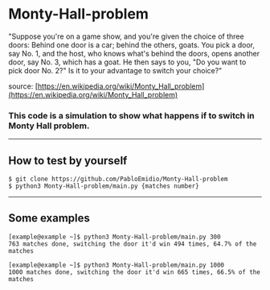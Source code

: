  # Monty-Hall-problem

"Suppose you're on a game show, and you're given the choice of three doors: Behind one door is a car; behind the others, goats. You pick a door, say No. 1, and the host, who knows what's behind the doors, opens another door, say No. 3, which has a goat. He then says to you, "Do you want to pick door No. 2?" Is it to your advantage to switch your choice?"

source: [https://en.wikipedia.org/wiki/Monty_Hall_problem](https://en.wikipedia.org/wiki/Monty_Hall_problem)

### This code is a simulation to show what happens if to switch in Monty Hall problem. 

---

## How to test by yourself
```
$ git clone https://github.com/PabloEmidio/Monty-Hall-problem
$ python3 Monty-Hall-problem/main.py {matches number}
```

---

## Some examples
```
[example@example ~]$ python3 Monty-Hall-problem/main.py 300
763 matches done, switching the door it'd win 494 times, 64.7% of the matches
```
```
[example@example ~]$ python3 Monty-Hall-problem/main.py 1000
1000 matches done, switching the door it'd win 665 times, 66.5% of the matches
```
